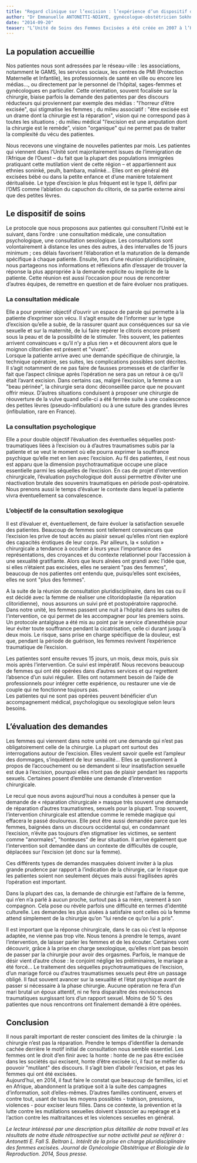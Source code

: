 ```yaml
---
title: "Regard clinique sur l’excision : l’expérience d’un dispositif de soins pluridisciplinaire"
author: "Dr Emmanuelle ANTONETTI-NDIAYE, gynécologue-obstétricien Sokhna FALL, victimologue, ethnologue Laura BELTRAN, sexologue Unité de soins des femmes excisées, Service de Gynécologie-Obstétrique du Professeur Hervé FERNANDEZ, Hôpital de Bicêtre"
date: "2014-09-20"
teaser: "L’Unité de Soins des Femmes Excisées a été créée en 2007 à l’Hôpital Intercommunal de Montreuil, en région parisienne. Nous vous présentons ici les principales réflexions et orientations cliniques pour la prise en charge des femmes excisées développées par nous depuis cette date. Une première phase de pratique de la chirurgie clitoridienne, à l’Hôpital Rothschild, nous avait a conduites à redéfinir notre activité comme une Unité de soins plutôt que de chirurgie. Une approche en termes de soins nous a paru mieux répondre à la demande des patientes, en s’appuyant sur les constats de la consultation médicale et en systématisant la pluridisciplinarité de l’accompagnement. L’Unité de Soins des Femmes Excisées est dorénavant installée au sein d’un grand hôpital universitaire, l’Hôpital de Bicêtre."
---
```


## La population accueillie

Nos patientes nous sont adressées par le réseau-ville : les associations, notamment le GAMS, les services sociaux, les centres de PMI (Protection Maternelle et Infantile), les professionnels de santé en ville ou encore les médias…, ou directement par le personnel de l’hôpital, sages-femmes et gynécologues en particulier. Cette orientation, souvent focalisée sur la chirurgie, biaise parfois la demande des patientes par des discours réducteurs qui proviennent par exemple des médias : "l’horreur d’être excisée", qui stigmatise les femmes ; du milieu associatif : "être excisée est un drame dont la chirurgie est la réparation", vision qui ne correspond pas à toutes les situations ; du milieu médical "l’excision est une amputation dont la chirurgie est le remède", vision "organique" qui ne permet pas de traiter la complexité du vécu des patientes.

Nous recevons une vingtaine de nouvelles patientes par mois. Les patientes qui viennent dans l’Unité sont majoritairement issues de l’immigration de l’Afrique de l’Ouest – du fait que la plupart des populations immigrées pratiquant cette mutilation vient de cette région – et appartiennent aux ethnies soninké, peulh, bambara, malinké… Elles ont en général été excisées bébé ou dans la petite enfance et d’une manière totalement déritualisée. Le type d’excision le plus fréquent est le type II, défini par l’OMS comme l’ablation du capuchon du clitoris, de sa partie externe ainsi que des petites lèvres.

## Le dispositif de soins

Le protocole que nous proposons aux patientes qui consultent l’Unité est le suivant, dans l’ordre : une consultation médicale, une consultation psychologique, une consultation sexologique. Les consultations sont volontairement à distance les unes des autres, à des intervalles de 15 jours minimum ; ces délais favorisent l’élaboration et la maturation de la demande spécifique à chaque patiente. Ensuite, lors d’une réunion pluridisciplinaire, nous partageons nos informations et réflexions afin d’essayer de trouver la réponse la plus appropriée à la demande explicite ou implicite de la patiente. Cette réunion est aussi l’occasion pour nous de rencontrer d’autres équipes, de remettre en question et de faire évoluer nos pratiques.

### La consultation médicale

Elle a pour premier objectif d’ouvrir un espace de parole qui permette à la patiente d’exprimer son vécu. Il s’agit ensuite de l’informer sur le type d’excision qu’elle a subie, de la rassurer quant aux conséquences sur sa vie sexuelle et sur la maternité, de lui faire repérer le clitoris encore présent sous la peau et de la possibilité de le stimuler. Très souvent, les patientes arrivent convaincues « qu’il n’y a plus rien » et découvrent alors que le moignon clitoridien est présent et "vivant".  
Lorsque la patiente arrive avec une demande spécifique de chirurgie, la technique opératoire, ses suites, les complications possibles sont décrites. Il s’agit notamment de ne pas faire de fausses promesses et de clarifier le fait que l’aspect clinique après l’opération ne sera pas un retour à ce qu’il était l’avant excision. Dans certains cas, malgré l’excision, la femme a un "beau périnée", la chirurgie sera donc déconseillée parce que ne pouvant offrir mieux. D’autres situations conduisent à proposer une chirurgie de réouverture de la vulve quand celle-ci a été fermée suite à une coalescence des petites lèvres (pseudo-infibulation) ou à une suture des grandes lèvres (infibulation, rare en France).

### La consultation psychologique

Elle a pour double objectif l’évaluation des éventuelles séquelles post-traumatiques liées à l’excision ou à d’autres traumatismes subis par la patiente et se veut le moment où elle pourra exprimer la souffrance psychique qu’elle met en lien avec l’excision. Au fil des patientes, il est nous est apparu que la dimension psychotraumatique occupe une place essentielle parmi les séquelles de l’excision. En cas de projet d’intervention chirurgicale, l’évaluation psychologique doit aussi permettre d’éviter une réactivation brutale des souvenirs traumatiques en période post-opératoire. Nous prenons aussi le temps d’évaluer le contexte dans lequel la patiente vivra éventuellement sa convalescence.

### L’objectif de la consultation sexologique

Il est d’évaluer et, éventuellement, de faire évoluer la satisfaction sexuelle des patientes. Beaucoup de femmes sont tellement convaincues que l’excision les prive de tout accès au plaisir sexuel qu’elles n’ont rien exploré des capacités érotiques de leur corps. Par ailleurs, la « solution » chirurgicale a tendance à occulter à leurs yeux l’importance des représentations, des croyances et du contexte relationnel pour l’accession à une sexualité gratifiante. Alors que leurs aînées ont grandi avec l’idée que, si elles n’étaient pas excisées, elles ne seraient "pas des femmes", beaucoup de nos patientes ont entendu que, puisqu’elles sont excisées, elles ne sont "plus des femmes".

A la suite de la réunion de consultation pluridisciplinaire, dans les cas ou il est décidé avec la femme de réaliser une clitoridoplastie (la réparation clitoridienne),  nous assurons un suivi pré et postopératoire rapproché. Dans notre unité, les femmes passent une nuit à l’hôpital dans les suites de l'intervention, ce qui permet de les accompagner pour les premiers soins. Un protocole antalgique a été mis au point par le service d’anesthésie pour leur éviter toute souffrance pendant la cicatrisation, celle ci durant jusqu'à deux mois. Le risque, sans prise en charge spécifique de la douleur, est que, pendant la période de guérison, les femmes revivent l’expérience traumatique de l’excision.

Les patientes sont ensuite revues 15 jours, un mois, deux mois, puis six mois après l’intervention. Ce suivi est impératif. Nous recevons beaucoup de femmes qui ont été opérées dans d’autres services et qui regrettent l’absence d’un suivi régulier.  Elles ont notamment besoin de l’aide de professionnels pour intégrer cette expérience, ou restaurer une vie de couple qui ne fonctionne toujours pas.  
Les patientes qui ne sont pas opérées peuvent bénéficier d’un accompagnement médical, psychologique ou sexologique selon leurs besoins.

## L’évaluation des demandes

Les femmes qui viennent dans notre unité ont une demande qui n’est pas obligatoirement celle de la chirurgie. La plupart ont surtout des interrogations autour de l’excision. Elles veulent savoir quelle est l’ampleur des dommages, s’inquiètent de leur sexualité… Elles se questionnent à propos de l’accouchement ou se demandent si leur insatisfaction sexuelle est due à l’excision, pourquoi elles n’ont pas de plaisir pendant les rapports sexuels. Certaines posent d’emblée une demande d’intervention chirurgicale.

Le recul que nous avons aujourd’hui nous a conduites à penser que la demande de « réparation chirurgicale » masque très souvent une demande de réparation d’autres traumatismes, sexuels pour la plupart. Trop souvent, l’intervention chirurgicale est attendue comme le remède magique qui effacera le passé douloureux. Elle peut être aussi demandée parce que les femmes, baignées dans un discours occidental qui, en condamnant l’excision, n’évite pas toujours d’en stigmatiser les victimes, se sentent comme "anormales", "honteuses" de leur situation. Il arrive également que l’intervention soit demandée dans un contexte de difficultés de couple, déplacées sur l’excision (et donc sur la femme).

Ces différents types de demandes masquées doivent inviter à la plus grande prudence par rapport à l’indication de la chirurgie, car le risque que les patientes soient non seulement déçues mais aussi fragilisées après l’opération est important.

Dans la plupart des cas, la demande de chirurgie est l’affaire de la femme, qui n’en n’a parlé à aucun proche, surtout pas à sa mère, rarement à son compagnon. Cela pose ou révèle parfois une difficulté en termes d’identité culturelle. Les demandes les plus aisées à satisfaire sont celles où la femme attend simplement de la chirurgie qu’on "lui rende ce qu’on lui a pris".

Il est important que la réponse chirurgicale, dans le cas où c’est la réponse adaptée, ne vienne pas trop vite. Nous tenons à prendre le temps, avant l’intervention, de laisser parler les femmes et de les écouter. Certaines vont découvrir, grâce à la prise en charge sexologique, qu’elles n’ont pas besoin de passer par la chirurgie pour avoir des orgasmes. Parfois, le manque de désir vient d’autre chose : le conjoint néglige les préliminaires, le mariage a été forcé… Le traitement des séquelles psychotraumatiques de l’excision, d’un mariage forcé ou d’autres traumatismes sexuels peut être un passage obligé. Il faut souvent avancer sur la sexualité et l’état psychique avant de passer si nécessaire à la phase chirurgie. Aucune opération ne fera d’un mari brutal un époux attentif, ni ne fera disparaître des reviviscences traumatiques surgissant lors d’un rapport sexuel. Moins de 50 % des patientes que nous rencontrons ont finalement demandé à être opérées.

## Conclusion

Il nous paraît important de rester conscient des limites de la chirurgie : la chirurgie n’est pas la réparation. Prendre le temps d’identifier la demande cachée derrière le motif initial de consultation nous semble essentiel. Les femmes ont le droit d’en finir avec la honte : honte de ne pas être excisée dans les sociétés qui excisent, honte d’être excisée ici, il faut se méfier du pouvoir "mutilant" des discours. Il s’agit bien d’abolir l’excision, et pas les femmes qui ont été excisées.  
Aujourd’hui, en 2014, il faut faire le constat que beaucoup de familles, ici et en Afrique, abandonnent la pratique soit à la suite des campagnes d’information, soit d’elles-mêmes. D’autres familles continuent, envers et contre tout, usant de tous les moyens possibles - trahison, pressions, violences - pour exciser leurs filles. Dans ce contexte, la prévention et la lutte contre les mutilations sexuelles doivent s’associer au repérage et à l’action contre les maltraitances et les violences sexuelles en général.

_Le lecteur intéressé par une description plus détaillée de notre travail et les résultats de notre étude rétrospective sur notre activité peut se référer à : Antonetti E. Fall S. Beltran L. Intérêt de la prise en charge pluridisciplinaire des femmes excisées. Journal de Gynécologie Obstétrique et Biologie de la Reproduction. 2014, Sous presse._